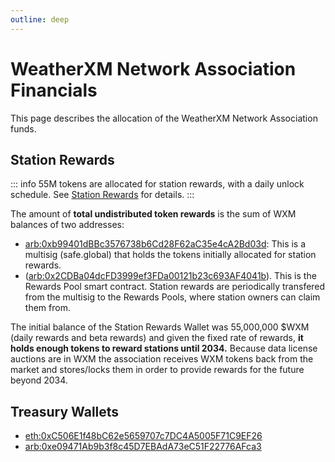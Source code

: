 ```yaml
---
outline: deep
---
```


# WeatherXM Network Association Financials

This page describes the allocation of the WeatherXM Network Association funds.

## Station Rewards

::: info 55M tokens are allocated for station rewards, with a daily unlock schedule.
See [Station Rewards](/docs/station-rewards.html) for details.
:::

The amount of **total undistributed token rewards** is the sum of WXM balances of two addresses:

- [arb:0xb99401dBBc3576738b6Cd28F62aC35e4cA2Bd03d](https://arbiscan.io/address/0xb99401dBBc3576738b6Cd28F62aC35e4cA2Bd03d): This is a multisig (safe.global)
 that holds the tokens initially allocated for station rewards. 
- ([arb:0x2CDBa04dcFD3999ef3FDa00121b23c693AF4041b](https://arbiscan.io/address/0x2cdba04dcfd3999ef3fda00121b23c693af4041b)). This is the Rewards Pool smart contract. Station rewards are periodically transfered from the multisig to the Rewards Pools, where station owners can claim them from.

The initial balance of the Station Rewards Wallet was 55,000,000 $WXM (daily rewards and beta rewards) and
given the fixed rate of rewards, **it holds enough tokens to reward stations until 2034.**
Because data license auctions are in WXM the association receives WXM tokens back from the 
market and stores/locks them in order to provide rewards for the future beyond 2034.

## Treasury Wallets

- [eth:0xC506E1f48bC62e5659707c7DC4A5005F71C9EF26](https://etherscan.io/address/0xC506E1f48bC62e5659707c7DC4A5005F71C9EF26)
- [arb:0xe09471Ab9b3f8c45D7EBAdA73eC51F22776AFca3](https://arbiscan.io/address/0xe09471Ab9b3f8c45D7EBAdA73eC51F22776AFca3)

